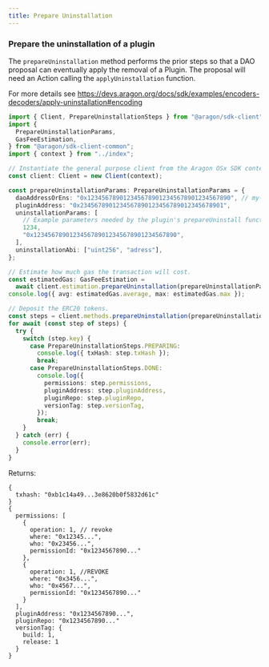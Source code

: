 ```yaml
---
title: Prepare Uninstallation
---
```


### Prepare the uninstallation of a plugin

The `prepareUninstallation` method performs the prior steps so that a DAO proposal can eventually apply the removal of a Plugin.
The proposal will need an Action calling the `applyUninstallation` function.

For more details see https://devs.aragon.org/docs/sdk/examples/encoders-decoders/apply-uninstallation#encoding

```ts
import { Client, PrepareUninstallationSteps } from "@aragon/sdk-client";
import {
  PrepareUninstallationParams,
  GasFeeEstimation,
} from "@aragon/sdk-client-common";
import { context } from "../index";

// Instantiate the general purpose client from the Aragon OSx SDK context.
const client: Client = new Client(context);

const prepareUninstallationParams: PrepareUninstallationParams = {
  daoAddressOrEns: "0x1234567890123456789012345678901234567890", // my-dao.dao.eth
  pluginAddress: "0x2345678901234567890123456789012345678901",
  uninstallationParams: [
    // Example parameters needed by the plugin's prepareUninstall function
    1234,
    "0x1234567890123456789012345678901234567890",
  ],
  uninstallationAbi: ["uint256", "adress"],
};

// Estimate how much gas the transaction will cost.
const estimatedGas: GasFeeEstimation =
  await client.estimation.prepareUninstallation(prepareUninstallationParams);
console.log({ avg: estimatedGas.average, max: estimatedGas.max });

// Deposit the ERC20 tokens.
const steps = client.methods.prepareUninstallation(prepareUninstallationParams);
for await (const step of steps) {
  try {
    switch (step.key) {
      case PrepareUninstallationSteps.PREPARING:
        console.log({ txHash: step.txHash });
        break;
      case PrepareUninstallationSteps.DONE:
        console.log({
          permissions: step.permissions,
          pluginAddress: step.pluginAddress,
          pluginRepo: step.pluginRepo,
          versionTag: step.versionTag,
        });
        break;
    }
  } catch (err) {
    console.error(err);
  }
}
```


Returns:
```tsx
{
  txhash: "0xb1c14a49...3e8620b0f5832d61c"
}
{
  permissions: [
    {
      operation: 1, // revoke
      where: "0x12345...",
      who: "0x23456...",
      permissionId: "0x1234567890..."
    },
    {
      operation: 1, //REVOKE
      where: "0x3456...",
      who: "0x4567...",
      permissionId: "0x1234567890..."
    }
  ],
  pluginAddress: "0x1234567890...",
  pluginRepo: "0x1234567890..."
  versionTag: {
    build: 1,
    release: 1
  }
}
```